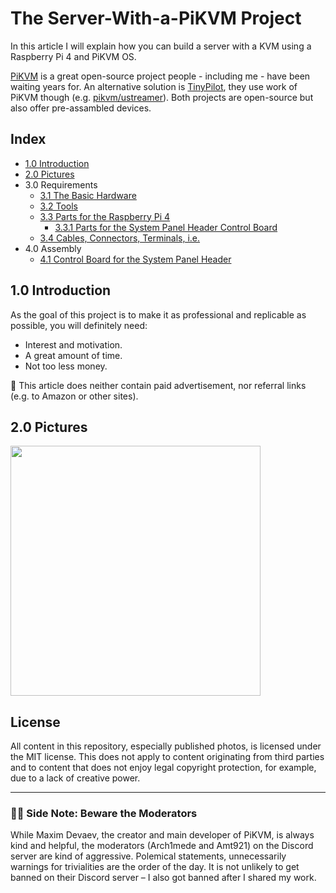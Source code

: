 # The Server-With-a-PiKVM Project 

In this article I will explain how you can build a server with a KVM using a Raspberry Pi 4 and PiKVM OS.

[PiKVM](https://pikvm.org/) is a great open-source project people - including me - have been waiting years for. An alternative solution is [TinyPilot](https://github.com/tiny-pilot/tinypilot), they use work of PiKVM though (e.g. [pikvm/ustreamer](https://github.com/tiny-pilot/ustreamer)). Both projects are open-source but also offer pre-assambled devices.

## Index

- [1.0 Introduction](https://github.com/etkaar/server-with-pikvm)
- [2.0 Pictures](https://github.com/etkaar/server-with-pikvm)
- 3.0 Requirements
  - [3.1 The Basic Hardware](https://github.com/etkaar/server-with-pikvm/blob/main/Requirements.md#31-the-basic-hardware)
  - [3.2 Tools](https://github.com/etkaar/server-with-pikvm/blob/main/Requirements.md#32-tools)
  - [3.3 Parts for the Raspberry Pi 4](https://github.com/etkaar/server-with-pikvm/blob/main/Requirements.md#33-parts-for-the-raspberry-pi-4)
    - [3.3.1 Parts for the System Panel Header Control Board](https://github.com/etkaar/server-with-pikvm/blob/main/Requirements.md#331-parts-for-the-system-panel-header-control-board)
  - [3.4 Cables, Connectors, Terminals, i.e.](https://github.com/etkaar/server-with-pikvm/blob/main/Requirements.md#34-cables-connectors-terminals-ie)
- 4.0 Assembly
  - [4.1 Control Board for the System Panel Header](https://github.com/etkaar/server-with-pikvm/blob/main/Assembly.md#41-control-board-for-the-system-panel-header)

## 1.0 Introduction

As the goal of this project is to make it as professional and replicable as possible, you will definitely need:

- Interest and motivation.
- A great amount of time.
- Not too less money.

🎁 This article does neither contain paid advertisement, nor referral links (e.g. to Amazon or other sites).

## 2.0 Pictures

<img src="https://user-images.githubusercontent.com/40885610/228348879-e0f41a16-d474-4cd7-8e15-f5330d4ab254.jpg" width="400">

## License

All content in this repository, especially published photos, is licensed under the MIT license. This does not apply to content originating from third parties and to content that does not enjoy legal copyright protection, for example, due to a lack of creative power.

---

### 🙇‍♀️ **Side Note: Beware the Moderators**

While Maxim Devaev, the creator and main developer of PiKVM, is always kind and helpful, the moderators (Arch1mede and Amt921) on the Discord server are kind of aggressive. Polemical statements, unnecessarily warnings for trivialities are the order of the day. It is not unlikely to get banned on their Discord server – I also got banned after I shared my work.

